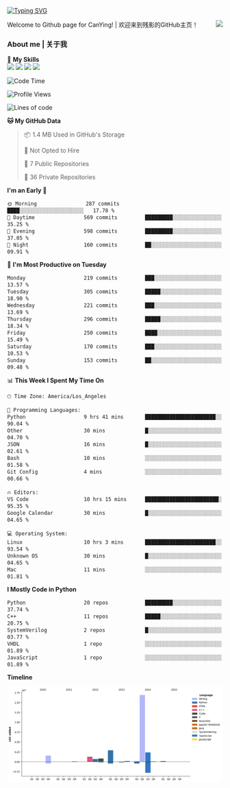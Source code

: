 [![Typing SVG](https://readme-typing-svg.herokuapp.com?size=25&duration=3500&color=00FFFF&vCenter=true&width=250&height=40&lines=Hi+Welcome+%F0%9F%91%8B%F0%9F%8F%BB;I'm+CanYing|残影)](https://git.io/typing-svg)

<a href="#">
  <img align="right" src="https://github-readme-stats.vercel.app/api?username=CanYing0913&count_private=true&rank_icon=github&show_icons=true&bg_color=15,f2f7fd,E0EAFC&" />
</a>

Welcome to Github page for CanYing! | 欢迎来到残影的GitHub主页！

### About me | 关于我

🌟 **My Skills**  
![](https://img.shields.io/badge/-C-A8B9CC?style=flat-square&logo=C&logoColor=fff)
![](https://img.shields.io/badge/-C++-00599C?style=flat-square&logo=Cpp&logoColor=fff)
![](https://img.shields.io/badge/-Python-3776AB?style=flat-square&logo=Python&logoColor=fff)
![](https://img.shields.io/badge/-Linux-000000?style=flat-square&logo=Linux&logoColor=fff)

<!--START_SECTION:waka-->
![Code Time](http://img.shields.io/badge/Code%20Time-1%2C385%20hrs%2019%20mins-blue)

![Profile Views](http://img.shields.io/badge/Profile%20Views-0-blue)

![Lines of code](https://img.shields.io/badge/From%20Hello%20World%20I%27ve%20Written-26.9%20million%20lines%20of%20code-blue)

**🐱 My GitHub Data** 

> 📦 1.4 MB Used in GitHub's Storage 
 > 
> 🚫 Not Opted to Hire
 > 
> 📜 7 Public Repositories 
 > 
> 🔑 36 Private Repositories 
 > 
**I'm an Early 🐤** 

```text
🌞 Morning                287 commits         ████░░░░░░░░░░░░░░░░░░░░░   17.78 % 
🌆 Daytime                569 commits         █████████░░░░░░░░░░░░░░░░   35.25 % 
🌃 Evening                598 commits         █████████░░░░░░░░░░░░░░░░   37.05 % 
🌙 Night                  160 commits         ██░░░░░░░░░░░░░░░░░░░░░░░   09.91 % 
```
📅 **I'm Most Productive on Tuesday** 

```text
Monday                   219 commits         ███░░░░░░░░░░░░░░░░░░░░░░   13.57 % 
Tuesday                  305 commits         █████░░░░░░░░░░░░░░░░░░░░   18.90 % 
Wednesday                221 commits         ███░░░░░░░░░░░░░░░░░░░░░░   13.69 % 
Thursday                 296 commits         █████░░░░░░░░░░░░░░░░░░░░   18.34 % 
Friday                   250 commits         ████░░░░░░░░░░░░░░░░░░░░░   15.49 % 
Saturday                 170 commits         ███░░░░░░░░░░░░░░░░░░░░░░   10.53 % 
Sunday                   153 commits         ██░░░░░░░░░░░░░░░░░░░░░░░   09.48 % 
```


📊 **This Week I Spent My Time On** 

```text
🕑︎ Time Zone: America/Los_Angeles

💬 Programming Languages: 
Python                   9 hrs 41 mins       ███████████████████████░░   90.04 % 
Other                    30 mins             █░░░░░░░░░░░░░░░░░░░░░░░░   04.70 % 
JSON                     16 mins             █░░░░░░░░░░░░░░░░░░░░░░░░   02.61 % 
Bash                     10 mins             ░░░░░░░░░░░░░░░░░░░░░░░░░   01.58 % 
Git Config               4 mins              ░░░░░░░░░░░░░░░░░░░░░░░░░   00.66 % 

🔥 Editors: 
VS Code                  10 hrs 15 mins      ████████████████████████░   95.35 % 
Google Calendar          30 mins             █░░░░░░░░░░░░░░░░░░░░░░░░   04.65 % 

💻 Operating System: 
Linux                    10 hrs 3 mins       ███████████████████████░░   93.54 % 
Unknown OS               30 mins             █░░░░░░░░░░░░░░░░░░░░░░░░   04.65 % 
Mac                      11 mins             ░░░░░░░░░░░░░░░░░░░░░░░░░   01.81 % 
```

**I Mostly Code in Python** 

```text
Python                   20 repos            █████████░░░░░░░░░░░░░░░░   37.74 % 
C++                      11 repos            █████░░░░░░░░░░░░░░░░░░░░   20.75 % 
SystemVerilog            2 repos             █░░░░░░░░░░░░░░░░░░░░░░░░   03.77 % 
VHDL                     1 repo              ░░░░░░░░░░░░░░░░░░░░░░░░░   01.89 % 
JavaScript               1 repo              ░░░░░░░░░░░░░░░░░░░░░░░░░   01.89 % 
```



**Timeline**

![Lines of Code chart](https://raw.githubusercontent.com/CanYing0913/CanYing0913/master/assets/bar_graph.png)


<!--END_SECTION:waka-->
